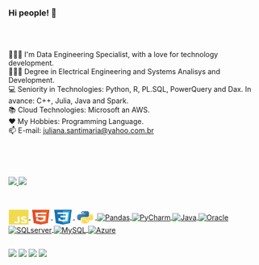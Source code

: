    <div>

### Hi people! 👋


<div/>


<br/>
<br/>

👩🏼‍💻 I'm Data Engineering Specialist, with a love for technology development. <br/>
👩🏼‍🎓 Degree in Electrical Engineering and Systems Analisys and Development. <br/>
💻 Seniority in Technologies: Python, R, PL.SQL, PowerQuery and Dax. In avance: C++, Julia, Java and Spark. <br/>
📚 Cloud Technologies: Microsoft an AWS. <br/>
❤️ My Hobbies: Programming Language. <br/>
📫 E-mail: juliana.santimaria@yahoo.com.br <br/>

<br/>


##

<br/>
<div>
  <a href="https://github.com/julianasantimaria">
 <img height="180em" src="https://github-readme-stats.vercel.app/api?username=julianasantimaria&theme=neon&show_icons=true"/>
<img height="180em" src="https://github-readme-stats.vercel.app/api/api?username=julianasantimaria&theme=dracula"/>
</div>

##

<div style="display: inline_block"><br>
  <img align="center" alt="Js" height="30" width="40" src="https://raw.githubusercontent.com/devicons/devicon/master/icons/javascript/javascript-plain.svg">
  <img align="center" alt="HTML" height="30" width="40" src="https://raw.githubusercontent.com/devicons/devicon/master/icons/html5/html5-original.svg">
  <img align="center" alt="CSS" height="30" width="40" src="https://raw.githubusercontent.com/devicons/devicon/master/icons/css3/css3-original.svg">
  <img align="center" alt="Python" height="30" width="40" src="https://raw.githubusercontent.com/devicons/devicon/master/icons/python/python-original.svg">
   <img align="center" alt="Pandas" height="40" width="50" src="https://cdn.jsdelivr.net/gh/devicons/devicon/icons/pandas/pandas-original.svg"/>
  <img align="center" alt="PyCharm" height="40" width="50" src="https://cdn.jsdelivr.net/gh/devicons/devicon/icons/pycharm/pycharm-original.svg"/>
  <img align="center" alt="Java" height="30" width="40" src="https://cdn.jsdelivr.net/gh/devicons/devicon/icons/java/java-original.svg">
  <img align="center" alt="Oracle" height="30" width="40" src="https://cdn.jsdelivr.net/gh/devicons/devicon/icons/oracle/oracle-original.svg" />
  <img align="center" alt="SQLserver" height="30" width="40" src="https://img.icons8.com/color/48/000000/microsoft-sql-server.png"/>
  <img align="center" alt="MySQL" height="40" width="50" src="https://cdn.jsdelivr.net/gh/devicons/devicon/icons/mysql/mysql-original-wordmark.svg"/>
  <img align="center" alt="Azure" height="40" width="50" src="https://cdn.jsdelivr.net/gh/devicons/devicon/icons/azure/azure-original.svg"/>
  
##

<div> 
  <a href="https://instagram.com/juliana.santimaria" target="_blank"><img src="https://img.shields.io/badge/-Instagram-%23E4405F?style=for-the-badge&logo=instagram&logoColor=white" target="_blank"></a>
 <a href="https://discord.gg/julianasantimaria" target="_blank"><img src="https://img.shields.io/badge/Discord-7289DA?style=for-the-badge&logo=discord&logoColor=white" target="_blank"></a> 
  <a href = "mailto:juliana.santimaria@yahoo.com.br"><img src="https://img.shields.io/badge/-Gmail-%23333?style=for-the-badge&logo=gmail&logoColor=white" target="_blank"></a>
  <a href="https://www.linkedin.com/in/julianasantimaria" target="_blank"><img src="https://img.shields.io/badge/-LinkedIn-%230077B5?style=for-the-badge&logo=linkedin&logoColor=white" target="_blank"></a> 
</div>


